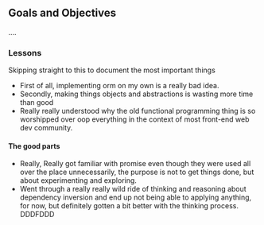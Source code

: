 ## Goals and Objectives
....

### Lessons 
Skipping straight to this to document the most important things
- First of all, implementing orm on my own is a really bad idea.
- Secondly, making things objects and abstractions is wasting more time than good
- Really really understood why the old functional programming thing is so worshipped over oop everything in the context of most front-end web dev community.

#### The good parts
- Really, Really got familiar with promise even though they were used all over the place unnecessarily, the purpose is not to get things done, but about experimenting and exploring.
- Went through a really really wild ride of thinking and reasoning about dependency inversion and end up not being able to applying anything, for now, but definitely gotten a bit better with the thinking process.
 DDDFDDD 



